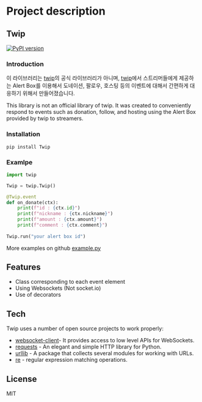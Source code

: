 # Project description
## Twip

[![PyPI version](https://badge.fury.io/py/Twip.svg)](https://badge.fury.io/py/Twip)

### Introduction

이 라이브러리는 [twip](www.twip.kr)의 공식 라이브러리가 아니며,  [twip](www.twip.kr)에서 스트리머들에게 제공하는 Alert Box를 이용해서 도네이션, 팔로우, 호스팅 등의 이벤트에 대해서 간편하게 대응하기 위해서 만들어졌습니다.

This library is not an official library of twip. It was created to conveniently respond to events such as donation, follow, and hosting using the Alert Box provided by twip to streamers.

### Installation

```shell
pip install Twip
```

### Examlpe

```py
import twip

Twip = twip.Twip()

@Twip.event
def on_donate(ctx):
    print(f"id : {ctx.id}")
    print(f"nickname : {ctx.nickname}")
    print(f"amount : {ctx.amount}")
    print(f"comment : {ctx.comment}")
    
Twip.run("your alert box id")
```

More examples on github [example.py](https://github.com/junah201/Twip/blob/main/example.py)

## Features

- Class corresponding to each event element
- Using Websockets (Not socket.io)
- Use of decorators

## Tech

Twip uses a number of open source projects to work properly:

- [websocket-client](https://github.com/websocket-client/websocket-client)- It provides access to low level APIs for WebSockets.
- [requests](https://github.com/psf/requests) - An elegant and simple HTTP library for Python.
- [urllib](https://docs.python.org/3/library/urllib.html) - A package that collects several modules for working with URLs.
- [re](https://docs.python.org/3/library/re.html?highlight=re#module-re) - regular expression matching operations.

## License

MIT
